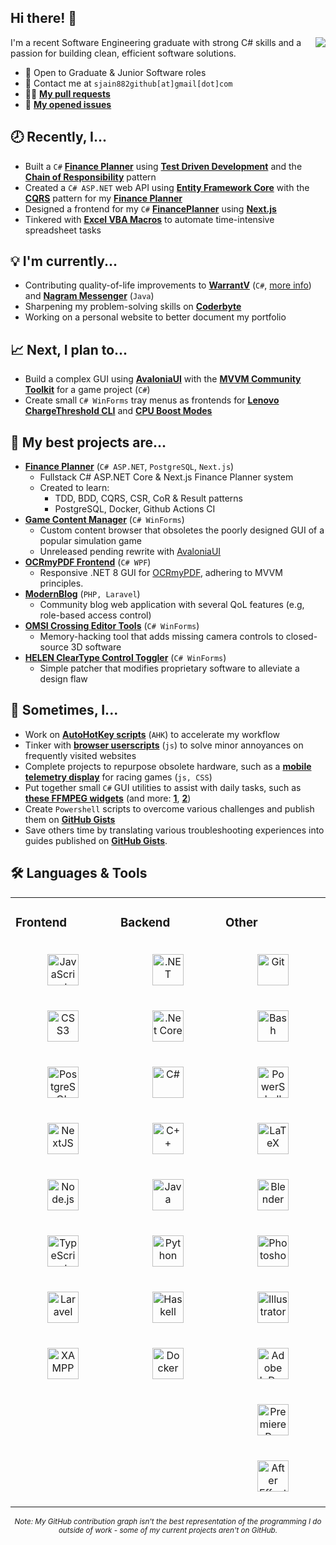 ## Hi there! 👋

<!--


**sjain882/sjain882** is a ✨ _special_ ✨ repository because its `README.md` (this file)** appears on your GitHub profile.

Here are some ideas to get you started:

- 🔭 I’m currently working on ...
- 🌱 I’m currently learning ...
- 👯 I’m looking to collaborate on ...
- 🤔 I’m looking for help with ...
- 💬 Ask me about ...
- 📫 How to reach me: ...
- 😄 Pronouns: ...
- ⚡ Fun fact: ...
-->

<picture>
  <source media="(prefers-color-scheme: dark)" srcset="https://github-readme-stats-ouuan.vercel.app/api?username=sjain882&theme=dark&show_icons=true&layout=compact&count_private=true">
  <img align="right" src="https://github-readme-stats-ouuan.vercel.app/api?username=sjain882&show_icons=true&layout=compact&count_private=true">
</picture>

I'm a recent Software Engineering graduate with strong C# skills and a passion for building clean, efficient software solutions.

- 💼 Open to Graduate & Junior Software roles
- 💬 Contact me at `sjain882github[at]gmail[dot]com`
- 👨‍💻 **[My pull requests](https://github.com/search?q=is%3Apr+author%3Asjain882&type=pullrequests&s=created&o=desc)**
- 📃 **[My opened issues](https://github.com/search?q=is%3Aissue+author%3Asjain882&type=issues&query=is%3Aissue+author%3Asjain882&s=created&o=desc)**

## **🕗 Recently, I...**
- Built a `C#` **[Finance Planner](https://github.com/sjain882/Finance-Planner-TDD-CRP)** using **[Test Driven Development](https://en.wikipedia.org/wiki/Test-driven_development)** and the **[Chain of Responsibility](https://refactoring.guru/design-patterns/chain-of-responsibility/csharp/example)** pattern
- Created a `C# ASP.NET` web API using **[Entity Framework Core](https://learn.microsoft.com/en-us/ef/core/)** with the **[CQRS](https://learn.microsoft.com/en-us/azure/architecture/patterns/cqrs)** pattern for my **[Finance Planner](https://github.com/sjain882/Finance-Planner-TDD-CRP)**
- Designed a frontend for my `C#` **[FinancePlanner](https://github.com/sjain882/Finance-Planner-TDD-CRP)** using **[Next.js](https://nextjs.org/)**
- Tinkered with **[Excel VBA Macros](https://github.com/sjain882/Excel-VBA-Macros)** to automate time-intensive spreadsheet tasks

## **💡 I'm currently...**
- Contributing quality-of-life improvements to **[WarrantV](https://github.com/sjain882/WarrantV/commits/allMyChanges/)** (`C#`, [more info](https://www.gta5-mods.com/scripts/warrantv)) and **[Nagram Messenger](https://github.com/NextAlone/Nagram)** (`Java`)
- Sharpening my problem-solving skills on **[Coderbyte](https://coderbyte.com/)**
- Working on a personal website to better document my portfolio

## **📈 Next, I plan to...**
- Build a complex GUI using **[AvaloniaUI](https://avaloniaui.net/)** with the **[MVVM Community Toolkit](https://learn.microsoft.com/en-us/dotnet/communitytoolkit/mvvm/)** for a game project (`C#`)
- Create small `C# WinForms` tray menus as frontends for **[Lenovo ChargeThreshold CLI](https://forums.lenovo.com/t5/Lenovo-Vantage-Knowledge-Base/Q-amp-A-setting-a-ThinkPad-battery-charge-threshold-by-script/ta-p/4345631)** and **[CPU Boost Modes](https://gist.github.com/ehsan18t/268fa28f581e512a0a0df66b95daab88)**

## **🚀 My best projects are...**
- **[Finance Planner]()** (`C# ASP.NET`, `PostgreSQL`, `Next.js`)
  - Fullstack C# ASP.NET Core & Next.js Finance Planner system
  - Created to learn:
    - TDD, BDD, CQRS, CSR, CoR & Result patterns
    - PostgreSQL, Docker, Github Actions CI
‎
- **[Game Content Manager]()** (`C# WinForms`)
  - Custom content browser that obsoletes the poorly designed GUI of a popular simulation game
  - Unreleased pending rewrite with [AvaloniaUI](https://avaloniaui.net/)
‎
- **[OCRmyPDF Frontend](https://github.com/sjain882/OCRmyPDF-WinGUI)** (`C# WPF`)
  - Responsive .NET 8 GUI for [OCRmyPDF](https://github.com/ocrmypdf/OCRmyPDF), adhering to MVVM principles.
‎
- **[ModernBlog](https://github.com/sjain882/Csc348-blog)** (`PHP, Laravel`)
  - Community blog web application with several QoL features (e.g, role-based access control)
‎
- **[OMSI Crossing Editor Tools](https://github.com/sjain882/OMSI-Crossing-Editor-Tools)** (`C# WinForms`)
  - Memory-hacking tool that adds missing camera controls to closed-source 3D software
‎
- **[HELEN ClearType Control Toggler](https://github.com/sjain882/HELEN-ClearType-Toggle)** (`C# WinForms`)
  - Simple patcher that modifies proprietary software to alleviate a design flaw

## **🎨 Sometimes, I...**
- Work on **[AutoHotKey scripts](http://github.com/sjain882/autohotkey-scripts)** (`AHK`) to accelerate my workflow
- Tinker with **[browser userscripts](https://github.com/sjain882/Browser-Tweaks)** (`js`) to solve minor annoyances on frequently visited websites
- Complete projects to repurpose obsolete hardware, such as a **[mobile telemetry display](https://github.com/sjain882/ETS2-Basic-Info-Grid)** for racing games (`js, CSS`)
- Put together small `C#` GUI utilities to assist with daily tasks, such as **[these FFMPEG widgets](https://github.com/sjain882/FFMPEG-QTTabBar-Tools)** (and more: **[1](https://github.com/sjain882/Ethernet-ForWakeOnLanOnly-Win)**, **[2](https://github.com/sjain882/HTPC-Res-Switcher)**)
- Create `Powershell` scripts to overcome various challenges and publish them on **[GitHub Gists](https://gist.github.com/sjain882)**
- Save others time by translating various troubleshooting experiences into guides published on **[GitHub Gists](https://gist.github.com/sjain882)**.

## **🛠 Languages & Tools**

<table><tr>
<td valign="top" width="33%">

### Frontend
<div align="center">  
<a href="https://www.javascript.com/" target="_blank"><img style="margin: 20px; height: 50px" src="https://profilinator.rishav.dev/skills-assets/javascript-original.svg" alt="JavaScript"/></a> 
<a href="https://www.w3schools.com/css/" target="_blank"><img style="margin: 20px; height: 50px" src="https://profilinator.rishav.dev/skills-assets/css3-original-wordmark.svg" alt="CSS3"/></a> 
<a href="https://www.postgresql.org/" target="_blank"><img style="margin: 20px; height: 50px" src="https://profilinator.rishav.dev/skills-assets/postgresql-original-wordmark.svg" alt="PostgreSQL"/></a> 
<a href="https://nextjs.org/" target="_blank"><img style="margin: 20px; height: 50px" src="https://profilinator.rishav.dev/skills-assets/nextjs.png" alt="NextJS"/></a>  
<a href="https://nodejs.org/" target="_blank"><img style="margin: 20px; height: 50px" src="https://profilinator.rishav.dev/skills-assets/nodejs-original-wordmark.svg" alt="Node.js"/></a>  
<a href="https://www.typescriptlang.org/" target="_blank"><img style="margin: 20px; height: 50px" src="https://profilinator.rishav.dev/skills-assets/typescript-original.svg" alt="TypeScript"/></a> 
<a href="https://laravel.com/" target="_blank"><img style="margin: 20px; height: 50px" src="https://profilinator.rishav.dev/skills-assets/laravel-plain-wordmark.svg" alt="Laravel"/></a>  
<a href="https://www.apachefriends.org/" target="_blank"><img style="margin: 20px; height: 50px" src="https://profilinator.rishav.dev/skills-assets/xampp.png" alt="XAMPP"/></a> 
</div>
</td>
<td valign="top" width="33%">


### Backend  
<div align="center">   
<a href="https://dotnet.microsoft.com/download/dotnet-framework" target="_blank"><img style="margin: 20px; height: 50px" src="https://profilinator.rishav.dev/skills-assets/dot-net-original-wordmark.svg" alt=".NET"/></a> 
<a href="https://dotnet.microsoft.com/download" target="_blank"><img style="margin: 20px; height: 50px" src="https://profilinator.rishav.dev/skills-assets/dotnetcore.png" alt=".Net Core"/></a>  
<a href="https://docs.microsoft.com/en-us/dotnet/csharp/" target="_blank"><img style="margin: 20px; height: 50px" src="https://profilinator.rishav.dev/skills-assets/csharp-original.svg" alt="C#"/></a> 
<a href="https://www.cplusplus.com/" target="_blank"><img style="margin: 20px; height: 50px" src="https://profilinator.rishav.dev/skills-assets/cplusplus-original.svg" alt="C++"/></a> 
<a href="https://www.java.com/" target="_blank"><img style="margin: 20px; height: 50px" src="https://profilinator.rishav.dev/skills-assets/java-original-wordmark.svg" alt="Java"/></a>  
<a href="https://www.python.org/" target="_blank"><img style="margin: 20px; height: 50px" src="https://profilinator.rishav.dev/skills-assets/python-original.svg" alt="Python"/></a>  
<a href="https://www.haskell.org/" target="_blank"><img style="margin: 20px; height: 50px" src="https://profilinator.rishav.dev/skills-assets/haskell.png" alt="Haskell"/></a>  
<a href="https://www.docker.com/" target="_blank"><img style="margin: 20px; height: 50px" src="https://profilinator.rishav.dev/skills-assets/docker-original-wordmark.svg" alt="Docker"/></a>  
</div>
</td>
<td valign="top" width="33%">

### Other  
<div align="center">   
<a href="https://github.com/" target="_blank"><img style="margin: 20px; height: 50px" src="https://profilinator.rishav.dev/skills-assets/git-scm-icon.svg" alt="Git"/></a> 
<a href="https://www.gnu.org/software/bash/" target="_blank"><img style="margin: 20px; height: 50px" src="https://profilinator.rishav.dev/skills-assets/gnu_bash-icon.svg" alt="Bash"/></a> 
<a href="https://docs.microsoft.com/en-us/powershell/" target="_blank"><img style="margin: 20px; height: 50px" src="https://profilinator.rishav.dev/skills-assets/powershell.png" alt="PowerShell"/></a> 
<a href="https://www.latex-project.org/" target="_blank"><img style="margin: 20px; height: 50px" src="https://profilinator.rishav.dev/skills-assets/latex.png" alt="LaTeX"/></a>  
<a href="https://www.blender.org/" target="_blank"><img style="margin: 20px; height: 50px" src="https://profilinator.rishav.dev/skills-assets/blender_community_badge_white.svg" alt="Blender"/></a> 
<a href="https://www.adobe.com/in/products/photoshop.html" target="_blank"><img style="margin: 20px; height: 50px" src="https://profilinator.rishav.dev/skills-assets/photoshop-plain.svg" alt="Photoshop"/></a> 
<a href="https://www.adobe.com/in/products/illustrator.html" target="_blank"><img style="margin: 20px; height: 50px" src="https://profilinator.rishav.dev/skills-assets/adobe_illustrator-icon.svg" alt="Illustrator"/></a> 
<a href="https://www.adobe.com/in/products/indesign.html" target="_blank"><img style="margin: 20px; height: 50px" src="https://profilinator.rishav.dev/skills-assets/adobeindesign.svg" alt="Adobe InDesign"/></a> 
<a href="https://www.adobe.com/in/products/premiere.html" target="_blank"><img style="margin: 20px; height: 50px" src="https://profilinator.rishav.dev/skills-assets/adobepremierepro.png" alt="Premiere Pro"/></a> 
<a href="https://www.adobe.com/in/products/aftereffects.html" target="_blank"><img style="margin: 20px; height: 50px" src="https://profilinator.rishav.dev/skills-assets/aftereffects.png" alt="After Effects"/></a> 
</div>
</td>
</tr>
</table>

<div align="center"> 
<sub style="text-align: center; font-style: italic"><i>Note: My GitHub contribution graph isn't the best representation of the programming I do outside of work - some of my current projects aren't on GitHub.</i></sub>
</div>